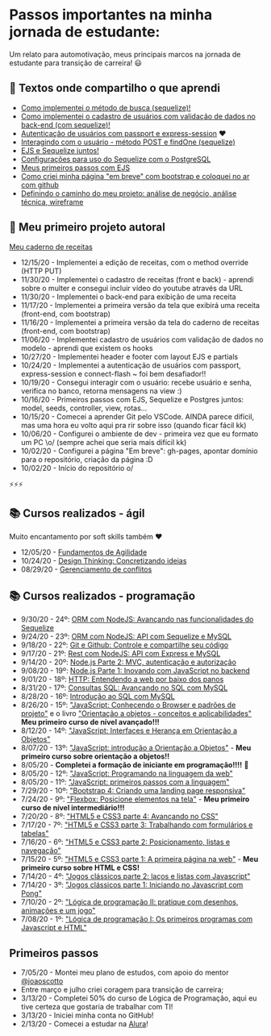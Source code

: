 # Passos importantes na minha jornada de estudante:

Um relato para automotivação, meus principais marcos na jornada de estudante para transição de carreira! :smiley: 

## :pencil: Textos onde compartilho o que aprendi

- [Como implementei o método de busca (sequelize)!](https://github.com/malufell/meu-caderno-de-receitas/wiki/9.-Implementando-o-m%C3%A9todo-de-busca) 
- [Como implementei o cadastro de usuários com validação de dados no back-end (com sequelize)!](https://github.com/malufell/meu-caderno-de-receitas/wiki/8.-Cadastro-de-usu%C3%A1rios-com-valida%C3%A7%C3%A3o-de-dados-no-back-end)
- [Autenticação de usuários com passport e express-session](https://github.com/malufell/autenticacao-com-passport-express-session) :heart: 
- [Interagindo com o usuário - método POST e findOne (sequelize)](https://github.com/malufell/meu-caderno-de-receitas/wiki/6.-Interagindo-com-o-usu%C3%A1rio,-POST-e-findOne)
- [EJS e Sequelize juntos!](https://github.com/malufell/meu-caderno-de-receitas/wiki/5.-EJS-e-Sequelize-juntos)
- [Configurações para uso do Sequelize com o PostgreSQL](https://github.com/malufell/meu-caderno-de-receitas/wiki/4.-Sequelize-com-PostgreSQL)
- [Meus primeiros passos com EJS](https://github.com/malufell/meu-caderno-de-receitas/wiki/3.-Primeiros-passos-com-EJS)
- [Como criei minha página "em breve" com bootstrap e coloquei no ar com github](https://github.com/malufell/meu-caderno-de-receitas/wiki/2.-Cria%C3%A7%C3%A3o-da-p%C3%A1gina-tempor%C3%A1ria-%22em-breve%22)
- [Definindo o caminho do meu projeto: análise de negócio, análise técnica, wireframe](https://github.com/malufell/meu-caderno-de-receitas/wiki/1.-Definindo-o-caminho)

## :muscle: Meu primeiro projeto autoral

[Meu caderno de receitas](https://github.com/malufell/meu-caderno-de-receitas)

- 12/15/20 - Implementei a edição de receitas, com o method override (HTTP PUT)
- 11/30/20 - Implementei o cadastro de receitas (front e back) - aprendi sobre o multer e consegui incluir vídeo do youtube através da URL
- 11/30/20 - Implementei o back-end para exibição de uma receita
- 11/17/20 - Implementei a primeira versão da tela que exibirá uma receita (front-end, com bootstrap)
- 11/16/20 - Implementei a primeira versão da tela do caderno de receitas (front-end, com bootstrap)
- 11/06/20 - Implementei cadastro de usuários com validação de dados no modelo - aprendi que existem os hooks 
- 10/27/20 - Implementei header e footer com layout EJS e partials
- 10/24/20 - Implementei a autenticação de usuários com passport, express-session e connect-flash ~ foi bem desafiador!!
- 10/19/20 - Consegui interagir com o usuário: recebe usuário e senha, verifica no banco, retorna mensagens na view :)
- 10/16/20 - Primeiros passos com EJS, Sequelize e Postgres juntos: model, seeds, controller, view, rotas... 
- 10/15/20 - Comecei a aprender Git pelo VSCode. AINDA parece difícil, mas uma hora eu volto aqui pra rir sobre isso (quando ficar fácil kk)
- 10/06/20 - Configurei o ambiente de dev - primeira vez que eu formato um PC \o/ (sempre achei que seria mais difícil kk)
- 10/02/20 - Configurei a página "Em breve": gh-pages, apontar domínio para o repositório, criação da página :D
- 10/02/20 - Início do repositório o/

:zap::zap::zap:

## :books: Cursos realizados - ágil

Muito encantamento por soft skills também :heart:

- 12/05/20 - [Fundamentos de Agilidade](https://cursos.alura.com.br/course/fundamentos-agilidade)
- 10/24/20 - [Design Thinking: Concretizando ideias](https://cursos.alura.com.br/course/design-thinking-concretizando-ideias)
- 08/29/20 - [Gerenciamento de conflitos](https://cursos.alura.com.br/course/gestao-de-conflitos)

## :books: Cursos realizados - programação

- 9/30/20 - 24º: [ORM com NodeJS: Avançando nas funcionalidades do Sequelize](https://cursos.alura.com.br/course/orm-nodejs-avancando-sequelize)
- 9/24/20 - 23º: [ORM com NodeJS: API com Sequelize e MySQL](https://cursos.alura.com.br/course/orm-nodejs-api-sequelize-mysql)
- 9/18/20 - 22º: [Git e Github: Controle e compartilhe seu código](https://cursos.alura.com.br/course/git-github-controle-de-versao)
- 9/17/20 - 21º: [Rest com NodeJS: API com Express e MySQL](https://cursos.alura.com.br/course/node-rest-api) 
- 9/14/20 - 20º: [Node.js Parte 2: MVC, autenticação e autorização](https://cursos.alura.com.br/course/node-mvc-autenticacao-autorizacao)
- 9/08/20 - 19º: [Node.js Parte 1: Inovando com JavaScript no backend](https://cursos.alura.com.br/course/nodejs-fundamentos) 
- 9/01/20 - 18º: [HTTP: Entendendo a web por baixo dos panos](https://cursos.alura.com.br/course/http-fundamentos) 
- 8/31/20 - 17º: [Consultas SQL: Avançando no SQL com MySQL](https://cursos.alura.com.br/course/mysql-consultas-sql)
- 8/28/20 - 16º: [Introdução ao SQL com MySQL](https://cursos.alura.com.br/course/mysql-manipule-dados-com-sql) 
- 8/26/20 - 15º: ["JavaScript: Conhecendo o Browser e padrões de projeto"](https://cursos.alura.com.br/course/javascript-es6-orientacao-a-objetos-parte-1) e o livro ["Orientação a objetos - conceitos e aplicabilidades"](https://www.casadocodigo.com.br/products/livro-oo-conceitos) **Meu primeiro curso de nível avançado!!!**
- 8/12/20 - 14º: ["JavaScript: Interfaces e Herança em Orientação a Objetos"](https://cursos.alura.com.br/course/javascript-polimorfismo) 
- 8/07/20 - 13º: ["JavaScript: introdução a Orientação a Objetos"](https://cursos.alura.com.br/course/javascritpt-orientacao-objetos) - **Meu primeiro curso sobre orientação a objetos!!** 
- 8/05/20 - **Completei a formação de iniciante em programação!!!!** :clap:
- 8/05/20 - 12º: ["JavaScript: Programando na linguagem da web"](https://cursos.alura.com.br/course/javascript-programando-na-linguagem-web)
- 8/05/20 - 11º: ["JavaScript: primeiros passos com a linguagem"](https://cursos.alura.com.br/course/javascript-introducao) 
- 7/29/20 - 10º: ["Bootstrap 4: Criando uma landing page responsiva"](https://cursos.alura.com.br/course/bootstrap-landing-page) 
- 7/24/20 - 9º: ["Flexbox: Posicione elementos na tela"](https://cursos.alura.com.br/course/posicione-elementos-com-flexbox) - **Meu primeiro curso de nível intermediário!!!** 
- 7/20/20 - 8º: ["HTML5 e CSS3 parte 4: Avançando no CSS"](https://cursos.alura.com.br/course/html5-css3-avancando-css) 
- 7/17/20 - 7º: ["HTML5 e CSS3 parte 3: Trabalhando com formulários e tabelas"](https://cursos.alura.com.br/course/html5-css3-formularios-tabelas) 
- 7/16/20 - 6º: ["HTML5 e CSS3 parte 2: Posicionamento, listas e navegação"](https://cursos.alura.com.br/course/html5-css3-posicionamento-listas-navegacao) 
- 7/15/20 - 5º: ["HTML5 e CSS3 parte 1: A primeira página na web"](https://cursos.alura.com.br/course/html5-css3-primeiros-passos) - **Meu primeiro curso sobre HTML e CSS!** 
- 7/14/20 - 4º: ["Jogos clássicos parte 2: laços e listas com Javascript"](https://cursos.alura.com.br/course/javascript-listas-lacos) 
- 7/14/20 - 3º: ["Jogos clássicos parte 1: Iniciando no Javascript com Pong"](https://cursos.alura.com.br/course/pong-javascript) 
- 7/10/20 - 2º: ["Lógica de programação II: pratique com desenhos, animações e um jogo"](https://cursos.alura.com.br/course/logica-programacao-pratica-com-desenho-animacoes-em-jogo) 
- 7/08/20 - 1º: ["Lógica de programação I: Os primeiros programas com Javascript e HTML"](https://cursos.alura.com.br/course/logica-programacao-javascript-html) 

## Primeiros passos
- 7/05/20 - Montei meu plano de estudos, com apoio do mentor [@joaoscotto](https://github.com/joaoscotto)
- Entre março e julho criei coragem para transição de carreira;
- 3/13/20 - Completei 50% do curso de Lógica de Programação, aqui eu tive certeza que gostaria de trabalhar com TI! 
- 3/13/20 - Iniciei minha conta no GitHub!
- 2/13/20 - Comecei a estudar na [Alura](https://cursos.alura.com.br/user/malufell)!
